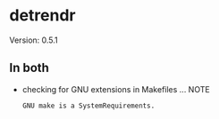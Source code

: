 # detrendr

Version: 0.5.1

## In both

*   checking for GNU extensions in Makefiles ... NOTE
    ```
    GNU make is a SystemRequirements.
    ```


